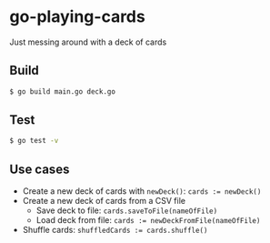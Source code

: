 # go-playing-cards
Just messing around with a deck of cards

## Build
```bash
$ go build main.go deck.go
```

## Test
```bash
$ go test -v
```

## Use cases
* Create a new deck of cards with `newDeck()`: `cards := newDeck()`
* Create a new deck of cards from a CSV file
  * Save deck to file: `cards.saveToFile(nameOfFile)`
  * Load deck from file: `cards := newDeckFromFile(nameOfFile)`
* Shuffle cards: `shuffledCards := cards.shuffle()`
